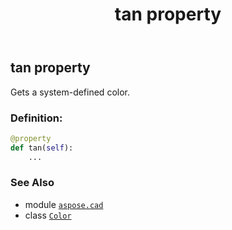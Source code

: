 ﻿---
title: tan property
second_title: Aspose.CAD for Python via .NET API References
description: 
type: docs
weight: 1520
url: /aspose.cad/color/tan/
is_root: false
---

## tan property


Gets a system-defined color.
### Definition:
```python
@property
def tan(self):
    ...
```

### See Also
* module [`aspose.cad`](../../)
* class [`Color`](/cad/python-net/aspose.cad/color)
